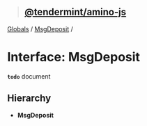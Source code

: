> ## [@tendermint/amino-js](../README.md)

[Globals](../README.md) / [MsgDeposit](msgdeposit.md) /

# Interface: MsgDeposit

**`todo`** document

## Hierarchy

* **MsgDeposit**